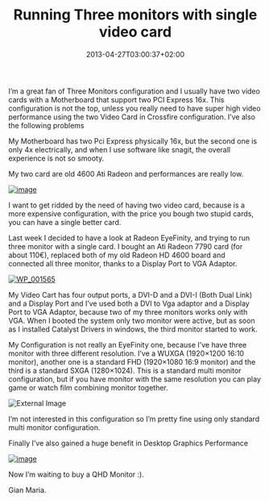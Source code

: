 ﻿---
title: "Running Three monitors with single video card"
description: ""
date: 2013-04-27T03:00:37+02:00
draft: false
tags: [EverydayLife]
categories: [EverydayLife]
---
I’m a great fan of Three Monitors configuration and I usually have two video cards with a Motherboard that support two PCI Express 16x. This configuration is not the top, unless you really need to have super high video performance using the two Video Card in Crossfire configuration. I’ve also the following problems

My Motherboard has two Pci Express physically 16x, but the second one is only 4x electrically, and when I use software like snagit, the overall experience is not so smooty.

My two card are old 4600 Ati Radeon and performances are really low.

[![image](https://www.codewrecks.com/blog/wp-content/uploads/2013/04/image_thumb12.png "image")](https://www.codewrecks.com/blog/wp-content/uploads/2013/04/image12.png)

I want to get ridded by the need of having two video card, because is a more expensive configuration, with the price you bough two stupid cards, you can have a single better card.

Last week I decided to have a look at Radeon EyeFinity, and trying to run three monitor with a single card. I bought an Ati Radeon 7790 card (for about 110€), replaced both of my old Radeon HD 4600 board and connected all three monitor, thanks to a Display Port to VGA Adaptor.

[![WP_001565](https://www.codewrecks.com/blog/wp-content/uploads/2013/04/WP_001565_thumb.jpg "WP_001565")](https://www.codewrecks.com/blog/wp-content/uploads/2013/04/WP_001565.jpg)

My Video Cart has four output ports, a DVI-D and a DVI-I (Both Dual Link) and a Display Port and I’ve used both a DVI to Vga adaptor and a Display Port to VGA Adaptor, because two of my three monitors works only with VGA. When I booted the system only two monitor were active, but as soon as I installed Catalyst Drivers in windows, the third monitor started to work.

My Configuration is not really an EyeFinity one, because I’ve have three monitor with three different resolution. I’ve a WUXGA (1920×1200 16:10 monitor), another one is a standard FHD (1920×1080 16:9 monitor) and the third is a standard SXGA (1280×1024). This is a standard multi monitor configuration, but if you have monitor with the same resolution you can play game or watch film combining monitor together.

![External Image](http://www.blogcdn.com/www.engadget.com/media/2009/09/090910-ati-eyefinity-02.jpg)

I’m not interested in this configuration so I’m pretty fine using only standard multi monitor configuration.

Finally I’ve also gained a huge benefit in Desktop Graphics Performance

[![image](https://www.codewrecks.com/blog/wp-content/uploads/2013/04/image_thumb13.png "image")](https://www.codewrecks.com/blog/wp-content/uploads/2013/04/image13.png)

Now I’m waiting to buy a QHD Monitor :).

Gian Maria.
